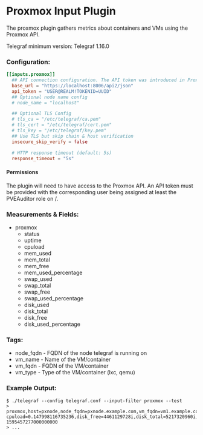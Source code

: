 # Proxmox Input Plugin

The proxmox plugin gathers metrics about containers and VMs using the Proxmox API.

Telegraf minimum version: Telegraf 1.16.0

### Configuration:

```toml
[[inputs.proxmox]]
  ## API connection configuration. The API token was introduced in Proxmox v6.2. Required permissions for user and token: PVEAuditor role on /.
  base_url = "https://localhost:8006/api2/json"
  api_token = "USER@REALM!TOKENID=UUID"
  ## Optional node name config
  # node_name = "localhost"

  ## Optional TLS Config
  # tls_ca = "/etc/telegraf/ca.pem"
  # tls_cert = "/etc/telegraf/cert.pem"
  # tls_key = "/etc/telegraf/key.pem"
  ## Use TLS but skip chain & host verification
  insecure_skip_verify = false

  # HTTP response timeout (default: 5s)
  response_timeout = "5s"
```

#### Permissions

The plugin will need to have access to the Proxmox API. An API token
must be provided with the corresponding user being assigned at least the PVEAuditor
role on /.

### Measurements & Fields:

- proxmox
  - status
  - uptime
  - cpuload
  - mem_used
  - mem_total
  - mem_free
  - mem_used_percentage
  - swap_used
  - swap_total
  - swap_free
  - swap_used_percentage
  - disk_used
  - disk_total
  - disk_free
  - disk_used_percentage

### Tags:

  - node_fqdn - FQDN of the node telegraf is running on
  - vm_name - Name of the VM/container
  - vm_fqdn - FQDN of the VM/container
  - vm_type - Type of the VM/container (lxc, qemu)

### Example Output:

```
$ ./telegraf --config telegraf.conf --input-filter proxmox --test
> proxmox,host=pxnode,node_fqdn=pxnode.example.com,vm_fqdn=vm1.example.com,vm_name=vm1,vm_type=lxc cpuload=0.147998116735236,disk_free=4461129728i,disk_total=5217320960i,disk_used=756191232i,disk_used_percentage=14,mem_free=1046827008i,mem_total=1073741824i,mem_used=26914816i,mem_used_percentage=2,status="running",swap_free=536698880i,swap_total=536870912i,swap_used=172032i,swap_used_percentage=0,uptime=1643793i 1595457277000000000
> ...
```
